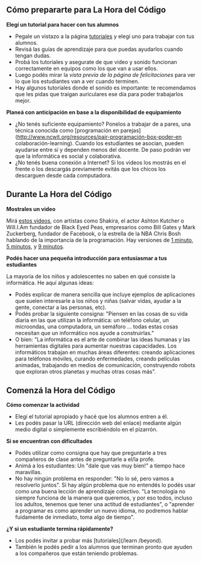 ## Cómo prepararte para La Hora del Código

**Elegí un tutorial para hacer con tus alumnos** 

- Pegale un vistazo a la página [tutoriales](/learn) y elegí uno para trabajar con tus alumnos. 
- Revisá las guías de aprendizaje para que puedas ayudarlos cuando tengan dudas.
- Probá los tutoriales y asegurate de que video y sonido funcionan correctamente en equipos como los que van a usar ellos.
- Luego podés mirar la *vista previa de la página de felicitaciones* para ver lo que los estudiantes van a ver cuando terminen. 
- Hay algunos tutoriales donde el sonido es importante: te recomendamos que les pidas que traigan auriculares ese día para poder trabajarlos mejor. 

**Planeá con anticipación en base a la disponibilidad de equipamiento** 

- ¿No tenés suficiente equipamiento? Ponelos a trabajar de a pares, una técnica conocida como [programación en parejas](http://www.ncwit.org/resources/pair-programación-box-poder-en colaboración-learning). Cuando los estudiantes se asocian, pueden ayudarse entre sí y dependen menos del docente. De paso podrán ver que la informática es social y colaborativa. 
- ¿No tenés buena conexión a Internet? Si los videos los mostrás en el frente o los descargás previamente evitás que los chicos los descarguen desde cada computadora. 

## Durante La Hora del Código

**Mostrales un video** 

Mirá [estos videos](http://youtube.com/codeorg), con artistas como Shakira, el actor Ashton Kutcher o Will.I.Am fundador de Black Eyed Peas, empresarios como Bill Gates y Mark Zuckerberg, fundador de Facebook, o la estrella de la NBA Chris Bosh hablando de la importancia de la programación. Hay versiones de [1 minuto](https://www.youtube.com/watch?v=qYZF6oIZtfc), [5 minutos](https://www.youtube.com/watch?v=nKIu9yen5nc), y [9 minutos](https://www.youtube.com/watch?v=dU1xS07N-FA).

**Podés hacer una pequeña introducción para entusiasmar a tus estudiantes** 

La mayoría de los niños y adolescentes no saben en qué consiste la informática. He aquí algunas ideas: 

- Podés explicar de manera sencilla que incluye ejemplos de aplicaciones que suelen interesarle a los niños y niñas (salvar vidas, ayudar a la gente, conectar a las personas, etc). 
- Podés probar la siguiente consigna: "Piensen en las cosas de su vida diaria en las que utilizan la informática: un teléfono celular, un microondas, una computadora, un semáforo ... todas estas cosas necesitan que un informático nos ayude a construirlas." 
- O bien: "La informática es el arte de combinar las ideas humanas y las herramientas digitales para aumentar nuestras capacidades. Los informáticos trabajan en muchas áreas diferentes: creando aplicaciones para teléfonos móviles, curando enfermedades, creando películas animadas, trabajando en medios de comunicación, construyendo robots que exploran otros planetas y muchas otras cosas más". 

## Comenzá la Hora del Código

**Cómo comenzar la actividad** 

- Elegí el tutorial apropiado y hacé que los alumnos entren a él. 
- Les podés pasar la URL (dirección web del enlace) mediante algún medio digital o simplemente escribiéndolo en el pizarrón. 

**Si se encuentran con dificultades** 

- Podés utilizar como consigna que hay que preguntarle a tres compañeros de clase antes de preguntarle a el/la profe. 
- Animá a los estudiantes: Un "dale que vas muy bien!" a tiempo hace maravillas.
- No hay ningún problema en responder: "No lo sé, pero vamos a resolverlo juntos". Si hay algún problema que no entendés lo podés usar como una buena lección de aprendizaje colectivo. "La tecnología no siempre funciona de la manera que queremos, y por eso todos, incluso los adultos, tenemos que tener una actitud de estudiantes", o "aprender a programar es como aprender un nuevo idioma, no podremos hablar fuidamente de inmediato, toma algo de tiempo". 
 

**¿Y si un estudiante termina rápidamente?** 

- Los podés invitar a probar más [tutoriales](/learn /beyond).
- También le podés pedir a los alumnos que terminan pronto que ayuden a los compañeros que están teniendo problemas.

